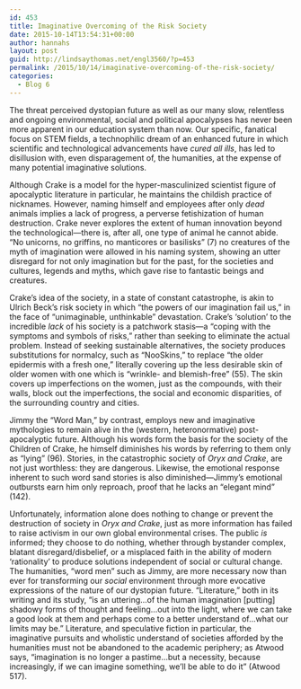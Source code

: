 ```yaml
---
id: 453
title: Imaginative Overcoming of the Risk Society
date: 2015-10-14T13:54:31+00:00
author: hannahs
layout: post
guid: http://lindsaythomas.net/engl3560/?p=453
permalink: /2015/10/14/imaginative-overcoming-of-the-risk-society/
categories:
  - Blog 6
---
```

The threat perceived dystopian future as well as our many slow, relentless and ongoing environmental, social and political apocalypses has never been more apparent in our education system than now. Our specific, fanatical focus on STEM fields, a technophilic dream of an enhanced future in which scientific and technological advancements have _cured all ills_, has led to disillusion with, even disparagement of, the humanities, at the expense of many potential imaginative solutions.

Although Crake is a model for the hyper-masculinized scientist figure of apocalyptic literature in particular, he maintains the childish practice of nicknames. However, naming himself and employees after only _dead_ animals implies a lack of progress, a perverse fetishization of human destruction. Crake never explores the extent of human innovation beyond the technological—there is, after all, one type of animal he cannot abide. “No unicorns, no griffins, no manticores or basilisks” (7) no creatures of the myth of imagination were allowed in his naming system, showing an utter disregard for not only imagination but for the past, for the societies and cultures, legends and myths, which gave rise to fantastic beings and creatures.

Crake’s idea of the society, in a state of constant catastrophe, is akin to Ulrich Beck’s risk society in which “the powers of our imagination fail us,” in the face of “unimaginable, unthinkable” devastation. Crake’s ‘solution’ to the incredible _lack_ of his society is a patchwork stasis—a “coping with the symptoms and symbols of risks,” rather than seeking to eliminate the actual problem. Instead of seeking sustainable alternatives, the society produces substitutions for normalcy, such as “NooSkins,” to replace “the older epidermis with a fresh one,” literally covering up the less desirable skin of older women with one which is “wrinkle- and blemish-free” (55). The skin covers up imperfections on the women, just as the compounds, with their walls, block out the imperfections, the social and economic disparities, of the surrounding country and cities.

Jimmy the “Word Man,” by contrast, employs new and imaginative mythologies to remain alive in the (western, heteronormative) post-apocalyptic future. Although his words form the basis for the society of the Children of Crake, he himself diminishes his words by referring to them only as “lying” (96). Stories, in the catastrophic society of _Oryx and Crake_, are not just worthless: they are dangerous. Likewise, the emotional response inherent to such word sand stories is also diminished—Jimmy’s emotional outbursts earn him only reproach, proof that he lacks an “elegant mind” (142).

Unfortunately, information alone does nothing to change or prevent the destruction of society in _Oryx and Crake_, just as more information has failed to raise activism in our own global environmental crises. The public _is_ informed; they choose to do nothing, whether through bystander complex, blatant disregard/disbelief, or a misplaced faith in the ability of modern ‘rationality’ to produce solutions independent of social or cultural change. The humanities, “word men” such as Jimmy, are more necessary now than ever for transforming our _social_ environment through more evocative expressions of the nature of our dystopian future. “Literature,” both in its writing and its study, “is an uttering…of the human imagination [putting] shadowy forms of thought and feeling…out into the light, where we can take a good look at them and perhaps come to a better understand of…what our limits may be.” Literature, and speculative fiction in particular, the imaginative pursuits and wholistic understand of societies afforded by the humanities must not be abandoned to the academic periphery; as Atwood says, “imagination is no longer a pastime…but a necessity, because increasingly, if we can imagine something, we’ll be able to do it” (Atwood 517).